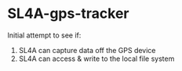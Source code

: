 SL4A-gps-tracker
================

Initial attempt to see if:
1. SL4A can capture data off the GPS device
2. SL4A can access & write to the local file system

